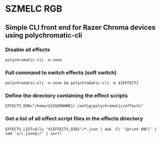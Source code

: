 # SZMELC RGB
## Simple CLI front end for Razer Chroma devices using polychromatic-cli

### Disable all effects
```polychromatic-cli -o none```

### Full command to switch effects (soft switch)
```polychromatic-cli -o none && polychromatic-cli -e ${EFFECT}```

### Define the directory containing the effect scripts
```EFFECTS_DIR="/home/${USERNAME}/.config/polychromatic/effects"```

### Get a list of all effect script files in the effects directory
```EFFECTS_LIST=$(ls "${EFFECTS_DIR}"/*.json | awk -F/ '{print $NF}' | sed 's/\.json$//' | sort)```

